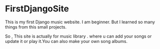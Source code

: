 # FirstDjangoSite

This is my first Django music website.
I am beginner. But I learned so many things from this small projects.

So , This site is actually for music library . where u can add your songs or update it or play it.You can also make your own song albums.

